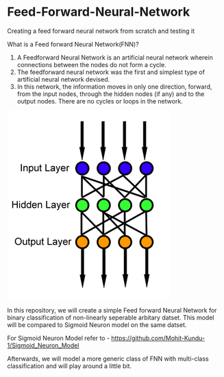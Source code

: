 # Feed-Forward-Neural-Network
Creating a feed forward neural network from scratch and testing it

What is a Feed forward Neural Network(FNN)?
1. A Feedforward Neural Network is an artificial neural network wherein connections between the nodes do not form a cycle.
2. The feedforward neural network was the first and simplest type of artificial neural network devised.
3. In this network, the information moves in only one direction, forward, from the input nodes, through the hidden nodes (if any)              and to the output nodes. There are no cycles or loops in the network.
  
  ![](images/Feed_forward_neural_net.gif)


In this repository, we will create a simple Feed forward Neural Network for binary classification of non-linearly seperable arbitary datset. This model will be compared to Sigmoid Neuron model on the same datset.

For Sigmoid Neuron Model refer to - https://github.com/Mohit-Kundu-1/Sigmoid_Neuron_Model

Afterwards, we will model a more generic class of FNN with multi-class classification and will play around a little bit.
